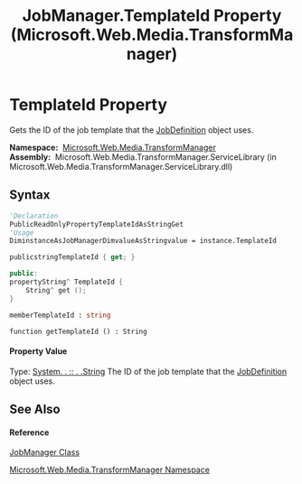 ﻿---
title: JobManager.TemplateId Property  (Microsoft.Web.Media.TransformManager)
TOCTitle: TemplateId Property
ms:assetid: P:Microsoft.Web.Media.TransformManager.JobManager.TemplateId
ms:mtpsurl: https://msdn.microsoft.com/en-us/library/microsoft.web.media.transformmanager.jobmanager.templateid(v=VS.90)
ms:contentKeyID: 35521041
ms.date: 06/14/2012
mtps_version: v=VS.90
f1_keywords:
- Microsoft.Web.Media.TransformManager.JobManager.TemplateId
- Microsoft.Web.Media.TransformManager.JobManager.get_TemplateId
dev_langs:
- CSharp
- JScript
- VB
- FSharp
- c++
api_location:
- Microsoft.Web.Media.TransformManager.ServiceLibrary.dll
api_name:
- Microsoft.Web.Media.TransformManager.JobManager.get_TemplateId
- Microsoft.Web.Media.TransformManager.JobManager.TemplateId
api_type:
- Managed
topic_type:
- apiref
- kbSyntax
product_family_name: VS
ROBOTS: INDEX,FOLLOW
---

# TemplateId Property

Gets the ID of the job template that the [JobDefinition](jobdefinition-class-microsoft-web-media-transformmanager.md) object uses.

**Namespace:**  [Microsoft.Web.Media.TransformManager](microsoft-web-media-transformmanager-namespace.md)  
**Assembly:**  Microsoft.Web.Media.TransformManager.ServiceLibrary (in Microsoft.Web.Media.TransformManager.ServiceLibrary.dll)

## Syntax

``` vb
'Declaration
PublicReadOnlyPropertyTemplateIdAsStringGet
'Usage
DiminstanceAsJobManagerDimvalueAsStringvalue = instance.TemplateId
```

``` csharp
publicstringTemplateId { get; }
```

``` c++
public:
propertyString^ TemplateId {
    String^ get ();
}
```

``` fsharp
memberTemplateId : string
```

``` jscript
function getTemplateId () : String
```

#### Property Value

Type: [System. . :: . .String](https://msdn.microsoft.com/en-us/library/s1wwdcbf\(v=vs.90\))  
The ID of the job template that the [JobDefinition](jobdefinition-class-microsoft-web-media-transformmanager.md) object uses.  

## See Also

#### Reference

[JobManager Class](jobmanager-class-microsoft-web-media-transformmanager.md)

[Microsoft.Web.Media.TransformManager Namespace](microsoft-web-media-transformmanager-namespace.md)

